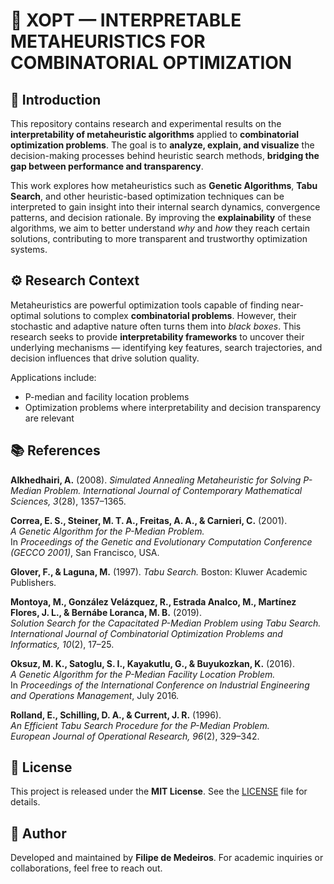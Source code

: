 # 🧠 XOPT — INTERPRETABLE METAHEURISTICS FOR COMBINATORIAL OPTIMIZATION

## 📘 Introduction

This repository contains research and experimental results on the **interpretability of metaheuristic algorithms** applied to **combinatorial optimization problems**. The goal is to **analyze, explain, and visualize** the decision-making processes behind heuristic search methods, **bridging the gap between performance and transparency**.

This work explores how metaheuristics such as **Genetic Algorithms**, **Tabu Search**, and other heuristic-based optimization techniques can be interpreted to gain insight into their internal search dynamics, convergence patterns, and decision rationale. By improving the **explainability** of these algorithms, we aim to better understand *why* and *how* they reach certain solutions, contributing to more transparent and trustworthy optimization systems.

## ⚙️ Research Context

Metaheuristics are powerful optimization tools capable of finding near-optimal solutions to complex **combinatorial problems**. However, their stochastic and adaptive nature often turns them into *black boxes*. This research seeks to provide **interpretability frameworks** to uncover their underlying mechanisms — identifying key features, search trajectories, and decision influences that drive solution quality.

Applications include:
- P-median and facility location problems  
- Optimization problems where interpretability and decision transparency are relevant

## 📚 References

**Alkhedhairi, A.** (2008).
*Simulated Annealing Metaheuristic for Solving P-Median Problem.*
*International Journal of Contemporary Mathematical Sciences, 3*(28), 1357–1365.

**Correa, E. S., Steiner, M. T. A., Freitas, A. A., & Carnieri, C.** (2001).  
*A Genetic Algorithm for the P-Median Problem.*  
In *Proceedings of the Genetic and Evolutionary Computation Conference (GECCO 2001)*, San Francisco, USA.

**Glover, F., & Laguna, M.** (1997).
*Tabu Search.*
Boston: Kluwer Academic Publishers.

**Montoya, M., González Velázquez, R., Estrada Analco, M., Martínez Flores, J. L., & Bernábe Loranca, M. B.** (2019).  
*Solution Search for the Capacitated P-Median Problem using Tabu Search.*  
*International Journal of Combinatorial Optimization Problems and Informatics, 10*(2), 17–25.

**Oksuz, M. K., Satoglu, S. I., Kayakutlu, G., & Buyukozkan, K.** (2016).  
*A Genetic Algorithm for the P-Median Facility Location Problem.*  
In *Proceedings of the International Conference on Industrial Engineering and Operations Management*, July 2016.

**Rolland, E., Schilling, D. A., & Current, J. R.** (1996).  
*An Efficient Tabu Search Procedure for the P-Median Problem.*  
*European Journal of Operational Research, 96*(2), 329–342.  

## 🧾 License

This project is released under the **MIT License**.
See the [LICENSE](LICENSE) file for details.

## 👥 Author

Developed and maintained by **Filipe de Medeiros**.
For academic inquiries or collaborations, feel free to reach out.
